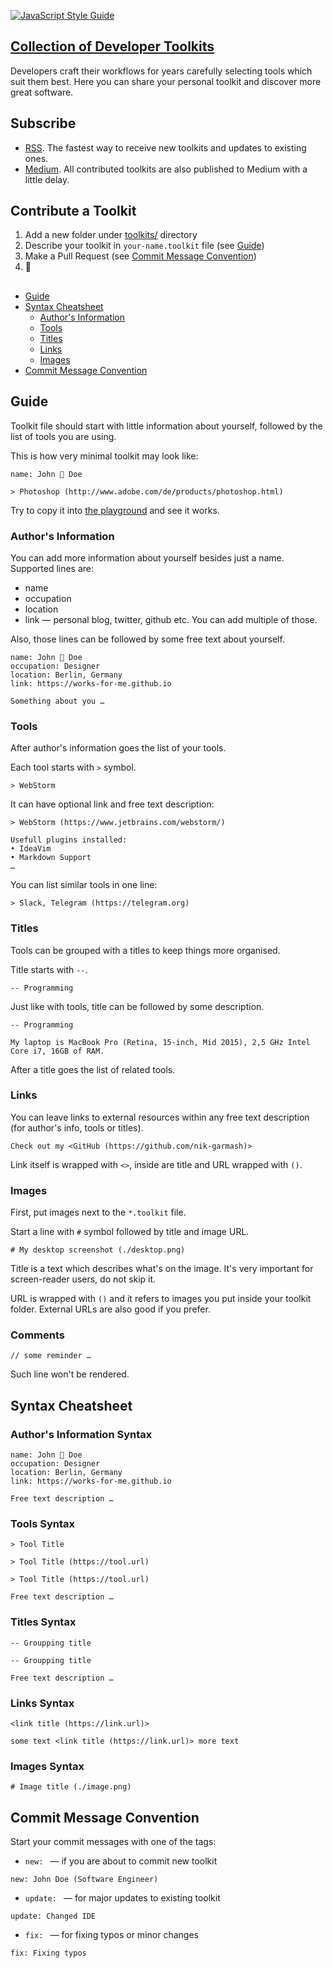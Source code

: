 [![JavaScript Style Guide](https://img.shields.io/badge/code_style-standard-brightgreen.svg)](https://standardjs.com)

## [Collection of Developer Toolkits](https://works-for-me.github.io)

Developers craft their workflows for years carefully selecting tools which suit them best. Here you can share your personal toolkit and discover more great software.


## Subscribe

- [RSS](https://works-for-me.github.io/rss.xml). The fastest way to receive new toolkits and updates to existing ones.
- [Medium](https://medium.com/developer-toolkits). All contributed toolkits are also published to Medium with a little delay.


## Contribute a Toolkit

1. Add a new folder under [toolkits/](https://github.com/nik-garmash/works-for-me/tree/master/toolkits) directory
1. Describe your toolkit in ```your-name.toolkit``` file (see [Guide](#guide))
1. Make a Pull Request (see [Commit Message Convention](#commit-message-convention))
1. 🚀

## 

- [Guide](#guide)
- [Syntax Cheatsheet](#syntax-cheatsheet)
    - [Author's Information](#authors-information-syntax)
    - [Tools](#tools-syntax)
    - [Titles](#titles-syntax)
    - [Links](#links-syntax)
    - [Images](#images-syntax)
- [Commit Message Convention](#commit-message-convention)


## Guide

Toolkit file should start with little information about yourself, followed by the list of tools you are using.

This is how very minimal toolkit may look like:

```
name: John 🚀 Doe

> Photoshop (http://www.adobe.com/de/products/photoshop.html)
```

Try to copy it into [the playground](https://works-for-me.github.io/playground/playground.html) and see it works.

### Author's Information

You can add more information about yourself besides just a name.<br>
Supported lines are:

- name
- occupation
- location
- link — personal blog, twitter, github etc. You can add multiple of those. 

Also, those lines can be followed by some free text about yourself.

```
name: John 🚀 Doe
occupation: Designer
location: Berlin, Germany
link: https://works-for-me.github.io

Something about you …
```

### Tools

After author's information goes the list of your tools.

Each tool starts with ```>``` symbol.

```
> WebStorm
```

It can have optional link and free text description:

```
> WebStorm (https://www.jetbrains.com/webstorm/)

Usefull plugins installed:
• IdeaVim
• Markdown Support
…
```

You can list similar tools in one line:

```
> Slack, Telegram (https://telegram.org)
```


### Titles

Tools can be grouped with a titles to keep things more organised.

Title starts with ```--```.

```
-- Programming
```

Just like with tools, title can be followed by some description.

```
-- Programming

My laptop is MacBook Pro (Retina, 15-inch, Mid 2015), 2,5 GHz Intel Core i7, 16GB of RAM.
```

After a title goes the list of related tools.


### Links

You can leave links to external resources within any free text description (for author's info, tools or titles).

```
Check out my <GitHub (https://github.com/nik-garmash)>
```

Link itself is wrapped with ```<>```, inside are title and URL wrapped with ```()```.


### Images

First, put images next to the ```*.toolkit``` file.

Start a line with ```#``` symbol followed by title and image URL.

```
# My desktop screenshot (./desktop.png)
```

Title is a text which describes what's on the image. It's very important for screen-reader users, do not skip it.

URL is wrapped with ```()``` and it refers to images you put inside your toolkit folder. External URLs are also good if you prefer.


### Comments

```
// some reminder …
```

Such line won't be rendered.


## Syntax Cheatsheet

### Author's Information Syntax

```
name: John 🚀 Doe
occupation: Designer
location: Berlin, Germany
link: https://works-for-me.github.io

Free text description …
```

### Tools Syntax

```
> Tool Title
```

```
> Tool Title (https://tool.url)
```

```
> Tool Title (https://tool.url)

Free text description …
```

### Titles Syntax

```
-- Groupping title
```

```
-- Groupping title

Free text description …
```

### Links Syntax

```
<link title (https://link.url)>
```

```
some text <link title (https://link.url)> more text
```


### Images Syntax

```
# Image title (./image.png)
```


## Commit Message Convention

Start your commit messages with one of the tags:

- `new: ` — if you are about to commit new toolkit

```
new: John Doe (Software Engineer)
```

- `update: ` — for major updates to existing toolkit

```
update: Changed IDE
```

- `fix: ` — for fixing typos or minor changes
```
fix: Fixing typos
```
